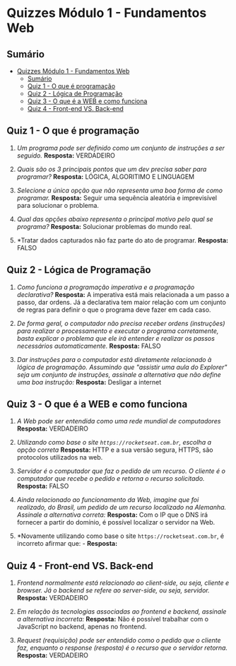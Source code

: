# Quizzes Módulo 1 - Fundamentos Web

## Sumário

- [Quizzes Módulo 1 - Fundamentos Web](#quizzes-módulo-1---fundamentos-web)
  - [Sumário](#sumário)
  - [Quiz 1 - O que é programação](#quiz-1---o-que-é-programação)
  - [Quiz 2 - Lógica de Programação](#quiz-2---lógica-de-programação)
  - [Quiz 3 - O que é a WEB e como funciona](#quiz-3---o-que-é-a-web-e-como-funciona)
  - [Quiz 4 - Front-end VS. Back-end](#quiz-4---front-end-vs-back-end)

## Quiz 1 - O que é programação

1. *Um programa pode ser definido como um conjunto de instruções a ser seguido.* **Resposta:** VERDADEIRO

2. *Quais são os 3 principais pontos que um dev precisa saber para programar?* **Resposta:** LÓGICA, ALGORITIMO E LINGUAGEM

3. *Selecione a única opção que não representa uma boa forma de como programar.* **Resposta:** Seguir uma sequência aleatória e imprevisível para solucionar o problema.

4. *Qual das opções abaixo representa o principal motivo pelo qual se programa?* **Resposta:** Solucionar problemas do mundo real.

5. *Tratar dados capturados não faz parte do ato de programar. **Resposta:** FALSO

## Quiz 2 - Lógica de Programação

1. *Como funciona a programação imperativa e a programação declarativa?* **Resposta:** A imperativa está mais relacionada a um passo a passo, dar ordens. Já a declarativa tem maior relação com um conjunto de regras para definir o que o programa deve fazer em cada caso.

2. *De forma geral, o computador não precisa receber ordens (instruções) para realizar o processamento e executar o programa corretamente, basta explicar o problema que ele irá entender e realizar os passos necessários automaticamente.* **Resposta:** FALSO

3. *Dar instruções para o computador está diretamente relacionado à lógica de programação. Assumindo que "assistir uma aula do Explorer" seja um conjunto de instruções, assinale a alternativa que não define uma boa instrução:* **Resposta:** Desligar a internet

## Quiz 3 - O que é a WEB e como funciona

1. *A Web pode ser entendida como uma rede mundial de computadores* **Resposta:** VERDADEIRO

2. *Utilizando como base o site `https://rocketseat.com.br`, escolha a opção correta* **Resposta:** HTTP e a sua versão segura, HTTPS, são protocolos utilizados na web.

3. *Servidor é o computador que faz o pedido de um recurso. O cliente é o computador que recebe o pedido e retorna o recurso solicitado.* **Resposta:** FALSO

4. *Ainda relacionado ao funcionamento da Web, imagine que foi realizado, do Brasil, um pedido de um recurso localizado na Alemanha. Assinale a alternativa correta:* **Resposta:** Com o IP que o DNS irá fornecer a partir do domínio, é possível localizar o servidor na Web.

5. *Novamente utilizando como base o site `https://rocketseat.com.br`, é incorreto afirmar que: - **Resposta:**

## Quiz 4 - Front-end VS. Back-end

1. *Frontend normalmente está relacionado ao client-side, ou seja, cliente e browser. Já o backend se refere ao server-side, ou seja, servidor.* **Resposta:** VERDADEIRO

2. *Em relação às tecnologias associadas ao frontend e backend, assinale a alternativa incorreta:* **Resposta:** Não é possível trabalhar com o JavaScript no backend, apenas no frontend.

3. *Request (requisição) pode ser entendido como o pedido que o cliente faz, enquanto o response (resposta) é o recurso que o servidor retorna.* **Resposta:** VERDADEIRO
